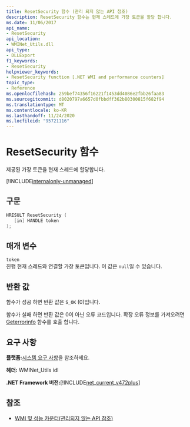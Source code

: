 ```yaml
---
title: ResetSecurity 함수 (관리 되지 않는 API 참조)
description: ResetSecurity 함수는 현재 스레드에 가장 토큰을 할당 합니다.
ms.date: 11/06/2017
api_name:
- ResetSecurity
api_location:
- WMINet_Utils.dll
api_type:
- DLLExport
f1_keywords:
- ResetSecurity
helpviewer_keywords:
- ResetSecurity function [.NET WMI and performance counters]
topic_type:
- Reference
ms.openlocfilehash: 259bef74356f16221f1453dd4086e2fbb26faa83
ms.sourcegitcommit: d8020797a6657d0fbbdff362b80300815f682f94
ms.translationtype: MT
ms.contentlocale: ko-KR
ms.lasthandoff: 11/24/2020
ms.locfileid: "95721116"
---
```

# <a name="resetsecurity-function"></a>ResetSecurity 함수

제공된 가장 토큰을 현재 스레드에 할당합니다.
  
[!INCLUDE[internalonly-unmanaged](../../../../includes/internalonly-unmanaged.md)]
  
## <a name="syntax"></a>구문  
  
```cpp  
HRESULT ResetSecurity (
   [in] HANDLE token
);
```  

## <a name="parameters"></a>매개 변수

`token`  
진행 현재 스레드와 연결할 가장 토큰입니다. 이 값은 `null`일 수 있습니다.

## <a name="return-value"></a>반환 값

함수가 성공 하면 반환 값은 `S_OK` (0)입니다.

함수가 실패 하면 반환 값은 0이 아닌 오류 코드입니다. 확장 오류 정보를 가져오려면 [Geterrorinfo](geterrorinfo.md) 함수를 호출 합니다.
  
## <a name="requirements"></a>요구 사항  

 **플랫폼:**[시스템 요구 사항](../../get-started/system-requirements.md)을 참조하세요.  
  
 **헤더:** WMINet_Utils idl  
  
 **.NET Framework 버전:**[!INCLUDE[net_current_v472plus](../../../../includes/net-current-v472plus.md)]  
  
## <a name="see-also"></a>참조

- [WMI 및 성능 카운터(관리되지 않는 API 참조)](index.md)

